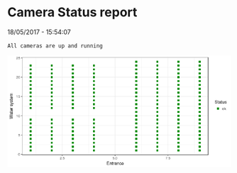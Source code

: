 Camera Status report
================
18/05/2017 - 15:54:07

    All cameras are up and running

![](camreport_files/figure-markdown_github/unnamed-chunk-2-1.png)
